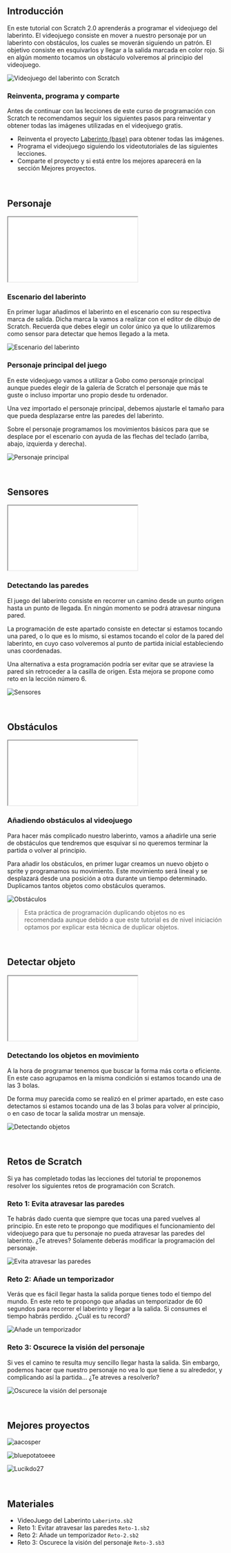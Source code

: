 ## Introducción

En este tutorial con Scratch 2.0 aprenderás a programar el videojuego del laberinto. El videojuego consiste en mover a nuestro personaje por un laberinto con obstáculos, los cuales se moverán siguiendo un patrón. El objetivo consiste en esquivarlos y llegar a la salida marcada en color rojo. Si en algún momento tocamos un obstáculo volveremos al principio del videojuego. 

![](img/preview.gif "Videojuego del laberinto con Scratch")

### Reinventa, programa y comparte

Antes de continuar con las lecciones de este curso de programación con Scratch te recomendamos seguir los siguientes pasos para reinventar y obtener todas las imágenes utilizadas en el videojuego gratis.

- Reinventa el proyecto [Laberinto (base)](https://scratch.mit.edu/projects/118054460/editor) para obtener todas las imágenes.
- Programa el videojuego siguiendo los videotutoriales de las siguientes lecciones.
- Comparte el proyecto y si está entre los mejores aparecerá en la sección Mejores proyectos.



<br />



## Personaje

<div class="iframe">
  <iframe src="//www.youtube.com/embed/Xp1iSsKxop4" allowfullscreen></iframe>
</div>

### Escenario del laberinto

En primer lugar añadimos el laberinto en el escenario con su respectiva marca de salida. Dicha marca la vamos a realizar con el editor de dibujo de Scratch. Recuerda que debes elegir un color único ya que lo utilizaremos como sensor para detectar que hemos llegado a la meta.

![](img/escenario.jpg "Escenario del laberinto")

### Personaje principal del juego

En este videojuego vamos a utilizar a Gobo como personaje principal aunque puedes elegir de la galería de Scratch el personaje que más te guste o incluso importar uno propio desde tu ordenador.

Una vez importado el personaje principal, debemos ajustarle el tamaño para que pueda desplazarse entre las paredes del laberinto.

Sobre el personaje programamos los movimientos básicos para que se desplace por el escenario con ayuda de las flechas del teclado (arriba, abajo, izquierda y derecha).

![](img/personaje.jpg "Personaje principal")



<br />



## Sensores

<div class="iframe">
  <iframe src="//www.youtube.com/embed/GwMnc4xls-E" allowfullscreen></iframe>
</div>

### Detectando las paredes

El juego del laberinto consiste en recorrer un camino desde un punto origen hasta un punto de llegada. En ningún momento se podrá atravesar ninguna pared.

La programación de este apartado consiste en detectar si estamos tocando una pared, o lo que es lo mismo, si estamos tocando el color de la pared del laberinto, en cuyo caso volveremos al punto de partida inicial estableciendo unas coordenadas.

Una alternativa a esta programación podría ser evitar que se atraviese la pared sin retroceder a la casilla de origen. Esta mejora se propone como reto en la lección número 6.

![](img/sensores.jpg "Sensores")



<br />



## Obstáculos

<div class="iframe">
  <iframe src="//www.youtube.com/embed/WqFuPVvBN7k" allowfullscreen></iframe>
</div>

### Añadiendo obstáculos al videojuego

Para hacer más complicado nuestro laberinto, vamos a añadirle una serie de obstáculos que tendremos que esquivar si no queremos terminar la partida o volver al principio.

Para añadir los obstáculos, en primer lugar creamos un nuevo objeto o sprite y programamos su movimiento. Este movimiento será lineal y se desplazará desde una posición a otra durante un tiempo determinado. Duplicamos tantos objetos como obstáculos queramos.

![](img/obstaculos.jpg "Obstáculos")

> Esta práctica de programación duplicando objetos no es recomendada aunque debido a que este tutorial es de nivel iniciación optamos por explicar esta técnica de duplicar objetos.



<br />



## Detectar objeto

<div class="iframe">
  <iframe src="//www.youtube.com/embed/cUYxQtrU-L4" allowfullscreen></iframe>
</div>

### Detectando los objetos en movimiento

A la hora de programar tenemos que buscar la forma más corta o eficiente. En este caso agrupamos en la misma condición si estamos tocando una de las 3 bolas.

De forma muy parecida como se realizó en el primer apartado, en este caso detectamos si estamos tocando una de las 3 bolas para volver al principio, o en caso de tocar la salida mostrar un mensaje.

![](img/detectar.jpg "Detectando objetos")



<br />



## Retos de Scratch

Si ya has completado todas las lecciones del tutorial te proponemos resolver los siguientes retos de programación con Scratch.

### Reto 1: Evita atravesar las paredes

Te habrás dado cuenta que siempre que tocas una pared vuelves al principio. En este reto te propongo que modifiques el funcionamiento del videojuego para que tu personaje no pueda atravesar las paredes del laberinto. ¿Te atreves? Solamente deberás modificar la programación del personaje.

![](img/reto-1.jpg "Evita atravesar las paredes")

### Reto 2: Añade un temporizador

Verás que es fácil llegar hasta la salida porque tienes todo el tiempo del mundo. En este reto te propongo que añadas un temporizador de 60 segundos para recorrer el laberinto y llegar a la salida. Si consumes el tiempo habrás perdido. ¿Cuál es tu record?

![](img/reto-2.jpg "Añade un temporizador")

### Reto 3: Oscurece la visión del personaje

Si ves el camino te resulta muy sencillo llegar hasta la salida. Sin embargo, podemos hacer que nuestro personaje no vea lo que tiene a su alrededor, y complicando así la partida... ¿Te atreves a resolverlo?

![](img/reto-3.jpg "Oscurece la visión del personaje")



<br />



## Mejores proyectos

![](img/proyecto-aacosper.gif "aacosper")

![](img/proyecto-bluepotatoeee.gif "bluepotatoeee")

![](img/proyecto-Lucikdo27.gif "Lucikdo27")



<br />



## Materiales

- VideoJuego del Laberinto `Laberinto.sb2`
- Reto 1: Evitar atravesar las paredes `Reto-1.sb2`
- Reto 2: Añade un temporizador `Reto-2.sb2`
- Reto 3: Oscurece la visión del personaje `Reto-3.sb3`
